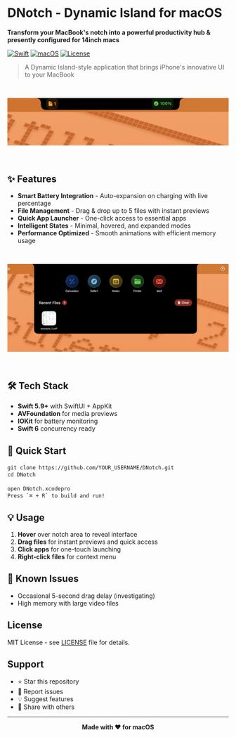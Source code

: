 #  DNotch - Dynamic Island for macOS

**Transform your MacBook's notch into a powerful productivity hub & presently configured for 14inch macs**

[![Swift](https://img.shields.io/badge/Swift-5.9+-orange.svg)](https://swift.org)
[![macOS](https://img.shields.io/badge/macOS-13.0+-blue.svg)](https://developer.apple.com/macos/)
[![License](https://img.shields.io/badge/License-MIT-green.svg)](LICENSE)


> A Dynamic Island-style application that brings iPhone's innovative UI to your MacBook

&nbsp; 

![DNotch Demo](demo/1.png)

&nbsp; 

## ✨ Features

- **Smart Battery Integration** - Auto-expansion on charging with live percentage
- **File Management** - Drag & drop up to 5 files with instant previews
- **Quick App Launcher** - One-click access to essential apps
- **Intelligent States** - Minimal, hovered, and expanded modes
- **Performance Optimized** - Smooth animations with efficient memory usage

&nbsp; 

![Features Overview](demo/2.png)

&nbsp; 

## 🛠️ Tech Stack

- **Swift 5.9+** with SwiftUI + AppKit
- **AVFoundation** for media previews
- **IOKit** for battery monitoring
- **Swift 6** concurrency ready

## 🚀 Quick Start
```
git clone https://github.com/YOUR_USERNAME/DNotch.git
cd DNotch

open DNotch.xcodepro
Press `⌘ + R` to build and run!
```

## 💡 Usage

1. **Hover** over notch area to reveal interface
2. **Drag files** for instant previews and quick access
3. **Click apps** for one-touch launching
4. **Right-click files** for context menu


## 🐛 Known Issues

- Occasional 5-second drag delay (investigating)
- High memory with large video files

## License

MIT License - see [LICENSE](LICENSE) file for details.

## Support

- ⭐ Star this repository
- 🐛 Report issues
- 💡 Suggest features
- 🔄 Share with others

---

<div align="center">

**Made with ❤️ for macOS**

</div>
